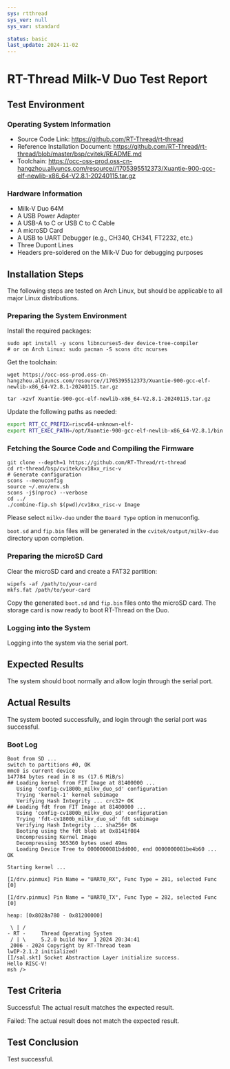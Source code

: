 ```yaml
---
sys: rtthread
sys_ver: null
sys_var: standard

status: basic
last_update: 2024-11-02
---
```


# RT-Thread Milk-V Duo Test Report

## Test Environment

### Operating System Information
- Source Code Link: https://github.com/RT-Thread/rt-thread
- Reference Installation Document: https://github.com/RT-Thread/rt-thread/blob/master/bsp/cvitek/README.md
- Toolchain: https://occ-oss-prod.oss-cn-hangzhou.aliyuncs.com/resource//1705395512373/Xuantie-900-gcc-elf-newlib-x86_64-V2.8.1-20240115.tar.gz

### Hardware Information

- Milk-V Duo 64M
- A USB Power Adapter
- A USB-A to C or USB C to C Cable
- A microSD Card
- A USB to UART Debugger (e.g., CH340, CH341, FT2232, etc.)
- Three Dupont Lines
- Headers pre-soldered on the Milk-V Duo for debugging purposes

## Installation Steps

The following steps are tested on Arch Linux, but should be applicable to all major Linux distributions.

### Preparing the System Environment

Install the required packages:

```shell
sudo apt install -y scons libncurses5-dev device-tree-compiler
# or on Arch Linux: sudo pacman -S scons dtc ncurses 
```

Get the toolchain:

```shell
wget https://occ-oss-prod.oss-cn-hangzhou.aliyuncs.com/resource//1705395512373/Xuantie-900-gcc-elf-newlib-x86_64-V2.8.1-20240115.tar.gz

tar -xzvf Xuantie-900-gcc-elf-newlib-x86_64-V2.8.1-20240115.tar.gz
```

Update the following paths as needed:
```bash
export RTT_CC_PREFIX=riscv64-unknown-elf-
export RTT_EXEC_PATH=/opt/Xuantie-900-gcc-elf-newlib-x86_64-V2.8.1/bin
```

### Fetching the Source Code and Compiling the Firmware

```shell
git clone --depth=1 https://github.com/RT-Thread/rt-thread
cd rt-thread/bsp/cvitek/cv18xx_risc-v
# Generate configuration
scons --menuconfig
source ~/.env/env.sh
scons -j$(nproc) --verbose
cd ../
./combine-fip.sh $(pwd)/cv18xx_risc-v Image
```

Please select `milkv-duo` under the `Board Type` option in menuconfig.

`boot.sd` and `fip.bin` files will be generated in the `cvitek/output/milkv-duo` directory upon completion.

### Preparing the microSD Card

Clear the microSD card and create a FAT32 partition:
```shell
wipefs -af /path/to/your-card
mkfs.fat /path/to/your-card
```

Copy the generated `boot.sd` and `fip.bin` files onto the microSD card. The storage card is now ready to boot RT-Thread on the Duo.

### Logging into the System

Logging into the system via the serial port.

## Expected Results

The system should boot normally and allow login through the serial port.

## Actual Results

The system booted successfully, and login through the serial port was successful.

### Boot Log

```log
Boot from SD ...
switch to partitions #0, OK
mmc0 is current device
147784 bytes read in 8 ms (17.6 MiB/s)
## Loading kernel from FIT Image at 81400000 ...
   Using 'config-cv1800b_milkv_duo_sd' configuration
   Trying 'kernel-1' kernel subimage
   Verifying Hash Integrity ... crc32+ OK
## Loading fdt from FIT Image at 81400000 ...
   Using 'config-cv1800b_milkv_duo_sd' configuration
   Trying 'fdt-cv1800b_milkv_duo_sd' fdt subimage
   Verifying Hash Integrity ... sha256+ OK
   Booting using the fdt blob at 0x8141f084
   Uncompressing Kernel Image
   Decompressing 365360 bytes used 49ms
   Loading Device Tree to 0000000081bdd000, end 0000000081be4b60 ... OK

Starting kernel ...

[I/drv.pinmux] Pin Name = "UART0_RX", Func Type = 281, selected Func [0]

[I/drv.pinmux] Pin Name = "UART0_TX", Func Type = 282, selected Func [0]

heap: [0x8028a780 - 0x81200000]

 \ | /
- RT -     Thread Operating System
 / | \     5.2.0 build Nov  1 2024 20:34:41
 2006 - 2024 Copyright by RT-Thread team
lwIP-2.1.2 initialized!
[I/sal.skt] Socket Abstraction Layer initialize success.
Hello RISC-V!
msh />
```

## Test Criteria

Successful: The actual result matches the expected result.

Failed: The actual result does not match the expected result.

## Test Conclusion

Test successful.
